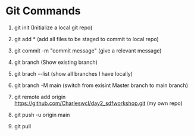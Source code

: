 # Git Commands

1. git init (Initialize a local git repo)

2. git add * (add all files to be staged to commit to local repo)

3. git commit -m "commit message" (give a relevant message)

4. git branch (Show existing branch)

5. git brach --list (show all branches I have locally)

6. git branch -M main (switch from exisint Master branch to main branch)

7. git remote add origin https://github.com/Charleswcl/day2_sdfworkshop.git (my own repo)

8. git push -u origin main 

9. git pull